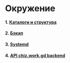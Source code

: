 # Окружение

#### 1. [Каталоги и структура](docs.d/catalogs_structure.md)
#### 2. [Бэкап](docs.d/backup.md)
#### 3. [Systemd](docs.d/systemd.md)
#### 4. [API chiz.work.gd backend](docs.d/chiz_backend_fastapi.md)
